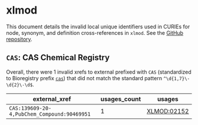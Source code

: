 # xlmod

This document details the invalid local unique identifiers used in CURIEs
for node, synonym, and definition cross-references in `xlmod`. See the [GitHub repository](https://github.com/HUPO-PSI/xlmod-CV).


## `CAS`: CAS Chemical Registry

Overall, there were 1 invalid
xrefs to external prefixed with `CAS` (standardized to Bioregistry
prefix [`cas`](https://bioregistry.io/cas)) that
did not match the standard pattern `^\d{1,7}\-\d{2}\-\d$`.

| external_xref                               |   usages_count | usages                                                    |
|---------------------------------------------|----------------|-----------------------------------------------------------|
| `CAS:139609-20-4,PubChem_Compound:90469951` |              1 | [XLMOD:02152](http://purl.obolibrary.org/obo/XLMOD_02152) |

